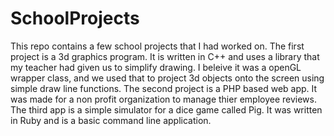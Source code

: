 # SchoolProjects

This repo contains a few school projects that I had worked on. 
The first project is a 3d graphics program. It is written in C++ and uses a library that my teacher had given us to simplify drawing. I beleive it was a openGL wrapper class, and we used that to project 3d objects onto the screen using simple draw line functions.
The second project is a PHP based web app. It was made for a non profit organization to manage thier employee reviews. 
The third app is a simple simulator for a dice game called Pig. It was written in Ruby and is a basic command line application.
